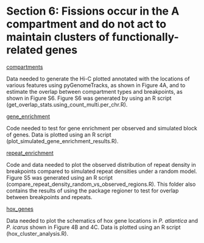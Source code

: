 # Section 6: Fissions occur in the A compartment and do not act to maintain clusters of functionally-related genes

[compartments](<https://github.com/charlottewright/P_atlantica_genome/tree/main/6_fissions/compartments/>)

Data needed to generate the Hi-C plotted annotated with the locations of various features using pyGenomeTracks, as shown in Figure 4A, and to estimate the overlap between compartment types and breakpoints, as shown in Figure S6. Figure S6 was generated by using an R script (get_overlap_stats.using_count_multi.per_chr.R). 

[gene_enrichment](<https://github.com/charlottewright/P_atlantica_genome/tree/main/6_fissions/gene_enrichment>)

Code needed to test for gene enrichment per observed and simulated block of genes. Data is plotted using an R script (plot_simulated_gene_enrichment_results.R).

[repeat_enrichment](<https://github.com/charlottewright/P_atlantica_genome/tree/main/6_fissions/repeat_enrichment/>)

Code and data needed to plot the observed distribution of repeat density in breakpoints compared to simulated repeat densities under a random model. Figure S5 was generated using an R script (compare_repeat_density_random_vs_observed_regions.R). This folder also contains the results of using the package regioner to test for overlap between breakpoints and repeats.

[hox_genes](<https://github.com/charlottewright/P_atlantica_genome/tree/main/6_fissions/hox_genes/>)

Data needed to plot the schematics of hox gene locations in *P. atlantica* and *P. icarus* shown in Figure 4B and 4C. Data is plotted using an R script (hox_cluster_analysis.R).
